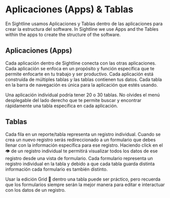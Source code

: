 # Aplicaciones (Apps) & Tablas
En Sightline usamos Aplicaciones y Tablas dentro de las aplicaciones para crear la estructura del software.
In Sightline we use Apps and the Tables within the apps to create the structure of the software.

## Aplicaciones (Apps)
Cada aplicación dentro de Sightline conecta con las otras aplicaciones. Cada aplicación se enfoca en un propósito y función específica que te permite enfocarte en tu trabajo y ser productivo. Cada aplicación está construída de múltiples tablas y las tablas contienen tus datos. Cada tabla en la barra de navegación es única para la aplicación que estés usando.

Una aplicación individual podría tener 20 o 30 tablas. No olvides el menú desplegable del lado derecho que te permite buscar y encontrar rápidamente una tabla específica en cada aplicación.

## Tablas
Cada fila en un reporte/tabla representa un registro individual. Cuando se crea un nuevo registro serás redireccionado a un formulario que debes llenar con la información específica para ese registro. Haciendo click en el 👁️ de un registro individual te permitirá visualizar todos los datos de ese registro desde una vista de formulario. Cada formulario representa un registro individual en la tabla y debido a que cada tabla guarda distinta información cada formulario es también distinto.

Usar la edición Grid 📝 dentro una tabla puede ser práctico, pero recuerda que los formularios siempre serán la mejor manera para editar e interactuar con los datos de un registro.